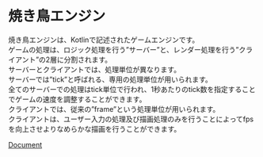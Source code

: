 # 焼き鳥エンジン
焼き鳥エンジンは、Kotlinで記述されたゲームエンジンです。  
ゲームの処理は、ロジック処理を行う”サーバー”と、レンダー処理を行う”クライアント”の2層に分割されます。   
サーバーとクライアントでは、処理単位が異なります。   
サーバーでは”tick”と呼ばれる、専用の処理単位が用いられます。   
全てのサーバーでの処理はtick単位で行われ、1秒あたりのtick数を指定することでゲームの速度を調整することができます。   
クライアントでは、従来の”frame”という処理単位が用いられます。   
クライアントは、ユーザー入力の処理及び描画処理のみを行うことによってfpsを向上させよりなめらかな描画を行うことができます。  

[Document](https://toliner.github.io/YakitoriEngine/-yakitori-engine/)
